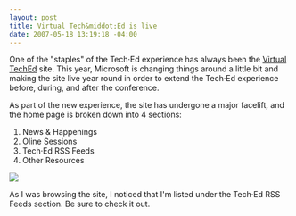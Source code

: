 ```yaml
---
layout: post
title: Virtual Tech&middot;Ed is live
date: 2007-05-18 13:19:18 -04:00
---
```


One of the "staples" of the Tech·Ed experience has always been the [Virtual TechEd](http://www.virtualteched.com/) site. This year, Microsoft is changing things around a little bit and making the site live year round in order to extend the Tech·Ed experience before, during, and after the conference.

As part of the new experience, the site has undergone a major facelift, and the home page is broken down into 4 sections:

1.  News & Happenings
2.  Oline Sessions
3.  Tech·Ed RSS Feeds
4.  Other Resources 

![](http://gwb.blob.core.windows.net/sdorman/WindowsLiveWriter/VirtualTechEdislive_BB2B/image%7B0%7D4.png) 

As I was browsing the site, I noticed that I'm listed under the Tech·Ed RSS Feeds section. Be sure to check it out.
